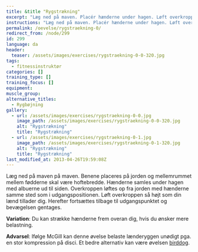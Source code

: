 ```yaml
---
title: &title "Rygstrækning"
excerpt: "Læg ned på maven. Placér hænderne under hagen. Løft overkroppen fri af underlaget uden at løfte fødderne."
instructions: "Læg ned på maven. Placér hænderne under hagen. Løft overkroppen fri af underlaget uden at løfte fødderne."
permalink: /oevelse/rygstraekning-0/
redirect_from: /node/299
id: 299
language: da
header:
  teaser: /assets/images/exercises/rygstraekning-0-0-320.jpg
tags:
  - fitnessinstruktør
categories: []
training_type: [] 
training_focus: []
equipment:
muscle_group:
alternative_titles:
  - Rygbøjning
gallery:
  - url: /assets/images/exercises/rygstraekning-0-0.jpg
    image_path: /assets/images/exercises/rygstraekning-0-0-320.jpg
    alt: "Rygstrækning"
    title: "Rygstrækning"
  - url: /assets/images/exercises/rygstraekning-0-1.jpg
    image_path: /assets/images/exercises/rygstraekning-0-1-320.jpg
    alt: "Rygstrækning"
    title: "Rygstrækning"
last_modified_at: 2013-04-26T19:59:08Z
---
```


Læg ned på maven på maven. Benene placeres på jorden og mellemrummet mellem fødderne skal være hoftebredde. Hænderne samles under hagen med albuerne ud til siden. Overkroppen løftes op fra jorden med hænderne samme sted som i udgangspositionen. Løft overkroppen så højt som din lænd tillader dig. Herefter fortsættes tilbage til udgangspunktet og bevægelsen gentages.

**Variation**: Du kan strække hænderne frem overan dig, hvis du ønsker mere belastning.

**Advarsel**: Ifølge McGill kan denne øvelse belaste lænderyggen unødigt pga. en stor kompression på disci. Et bedre alternativ kan være øvelsen [birddog](/oevelse/birddog).
